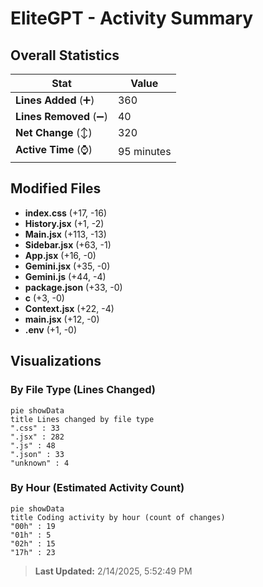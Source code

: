 # EliteGPT - Activity Summary 

## Overall Statistics

| Stat                   | Value                                                             |
| ---------------------- | ----------------------------------------------------------------- |
| **Lines Added** (➕)   | 360                                          |
| **Lines Removed** (➖) | 40                                        |
| **Net Change** (↕)    | 320                |
| **Active Time** (⌚)   | 95 minutes |


## Modified Files
- **index.css** (+17, -16)
- **History.jsx** (+1, -2)
- **Main.jsx** (+113, -13)
- **Sidebar.jsx** (+63, -1)
- **App.jsx** (+16, -0)
- **Gemini.jsx** (+35, -0)
- **Gemini.js** (+44, -4)
- **package.json** (+33, -0)
- **c** (+3, -0)
- **Context.jsx** (+22, -4)
- **main.jsx** (+12, -0)
- **.env** (+1, -0)

## Visualizations

### By File Type (Lines Changed)

```mermaid
pie showData
title Lines changed by file type
".css" : 33
".jsx" : 282
".js" : 48
".json" : 33
"unknown" : 4
```

### By Hour (Estimated Activity Count)

```mermaid
pie showData
title Coding activity by hour (count of changes)
"00h" : 19
"01h" : 5
"02h" : 15
"17h" : 23
```


> **Last Updated:** 2/14/2025, 5:52:49 PM